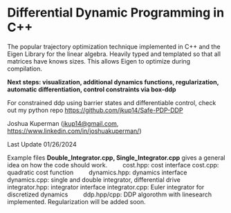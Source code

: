 # Differential Dynamic Programming in C++
The popular trajectory optimization technique implemented in C++ and the Eigen Library for the linear algebra. Heavily typed and templated so that all matrices have knows sizes. This allows Eigen to optimize during compilation. 

**Next steps: visualization, additional dynamics functions, regularization, automatic differentiation, control constraints via box-ddp**

For constrained ddp using barrier states and differentiable control, check out my python repo https://github.com/jkup14/Safe-PDP-DDP

Joshua Kuperman (jkup14@gmail.com, https://www.linkedin.com/in/joshuakuperman/)

Last Update 01/26/2024

Example files **Double_Integrator.cpp, Single_Integrator.cpp** gives a general idea on how the code should work.
&nbsp; &nbsp; &nbsp; &nbsp;
cost.hpp: cost interface
cost.cpp: quadratic cost function
&nbsp; &nbsp; &nbsp; &nbsp;
dynamics.hpp: dynamics interface
dynamics.cpp: single and double integrator, differential drive
&nbsp; &nbsp; &nbsp; &nbsp;
integrator.hpp: integrator interface
integrator.cpp: Euler integrator for discretized dynamics
&nbsp; &nbsp; &nbsp; &nbsp;
ddp.hpp/cpp: DDP algorothm with linesearch implemented. Regularization will be added soon. 

